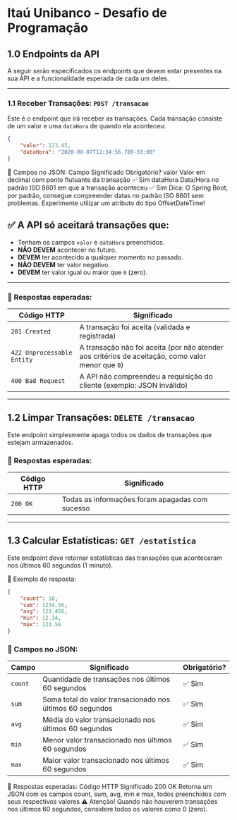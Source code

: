 # Itaú Unibanco - Desafio de Programação

## 1.0 Endpoints da API

A seguir serão especificados os endpoints que devem estar presentes na sua API e a funcionalidade esperada de cada um deles.

---

### 1.1 Receber Transações: `POST /transacao`

Este é o endpoint que irá receber as transações. Cada transação consiste de um valor e uma `dataHora` de quando ela aconteceu:

```json
{
    "valor": 123.45,
    "dataHora": "2020-08-07T12:34:56.789-03:00"
}

```

📌 Campos no JSON:
Campo	Significado	Obrigatório?
valor	Valor em decimal com ponto flutuante da transação	✅ Sim
dataHora	Data/Hora no padrão ISO 8601 em que a transação aconteceu	✅ Sim
Dica: O Spring Boot, por padrão, consegue compreender datas no padrão ISO 8601 sem problemas. Experimente utilizar um atributo do tipo OffsetDateTime!

## ✅ A API só aceitará transações que:

- Tenham os campos `valor` e `dataHora` preenchidos.
- **NÃO DEVEM** acontecer no futuro.
- **DEVEM** ter acontecido a qualquer momento no passado.
- **NÃO DEVEM** ter valor negativo.
- **DEVEM** ter valor igual ou maior que `0` (zero).

---

### 📌 Respostas esperadas:

| Código HTTP | Significado |
|------------|-------------|
| `201 Created` | A transação foi aceita (validada e registrada) |
| `422 Unprocessable Entity` | A transação não foi aceita (por não atender aos critérios de aceitação, como valor menor que `0`) |
| `400 Bad Request` | A API não compreendeu a requisição do cliente (exemplo: JSON inválido) |

---

## 1.2 Limpar Transações: `DELETE /transacao`

Este endpoint simplesmente apaga todos os dados de transações que estejam armazenados.

### 📌 Respostas esperadas:

| Código HTTP | Significado |
|------------|-------------|
| `200 OK` | Todas as informações foram apagadas com sucesso |

---

## 1.3 Calcular Estatísticas: `GET /estatistica`

Este endpoint deve retornar estatísticas das transações que aconteceram nos últimos 60 segundos (1 minuto).

📌 Exemplo de resposta:
```json
{
    "count": 10,
    "sum": 1234.56,
    "avg": 123.456,
    "min": 12.34,
    "max": 123.56
}
```

### 📌 Campos no JSON:

| Campo  | Significado | Obrigatório? |
|--------|------------|--------------|
| `count` | Quantidade de transações nos últimos 60 segundos | ✅ Sim |
| `sum`   | Soma total do valor transacionado nos últimos 60 segundos | ✅ Sim |
| `avg`   | Média do valor transacionado nos últimos 60 segundos | ✅ Sim |
| `min`   | Menor valor transacionado nos últimos 60 segundos | ✅ Sim |
| `max`   | Maior valor transacionado nos últimos 60 segundos | ✅ Sim |

📌 Respostas esperadas:
Código HTTP	Significado
200 OK	Retorna um JSON com os campos count, sum, avg, min e max, todos preenchidos com seus respectivos valores
⚠️ Atenção!
Quando não houverem transações nos últimos 60 segundos, considere todos os valores como 0 (zero).
